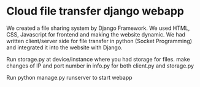 # Cloud file transfer django webapp

We created a file sharing system by Django Framework. We used HTML, CSS, Javascript for frontend and making the website dynamic. We had written client/server side for file transfer in python (Socket Programming) and integrated it into the website with Django.

Run storage.py at device/instance where you had storage for files.
make changes of IP and port number in info.py for both client.py and storage.py

Run python manage.py runserver to start webapp
